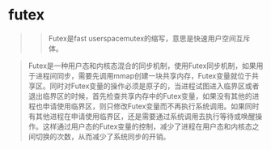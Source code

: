 # futex

>> Futex是fast userspacemutex的缩写，意思是快速用户空间互斥体。

>Futex是一种用户态和内核态混合的同步机制，使用Futex同步机制，如果用于进程间同步，需要先调用mmap创建一块共享内存，Futex变量就位于共享区。同时对Futex变量的操作必须是原子的，当进程试图进入临界区或者退出临界区的时候，首先检查共享内存中的Futex变量，如果没有其他的进程也申请使用临界区，则只修改Futex变量而不再执行系统调用。如果同时有其他进程在申请使用临界区，还是需要通过系统调用去执行等待或唤醒操作。这样通过用户态的Futex变量的控制，减少了进程在用户态和内核态之间切换的次数，从而减少了系统同步的开销。
